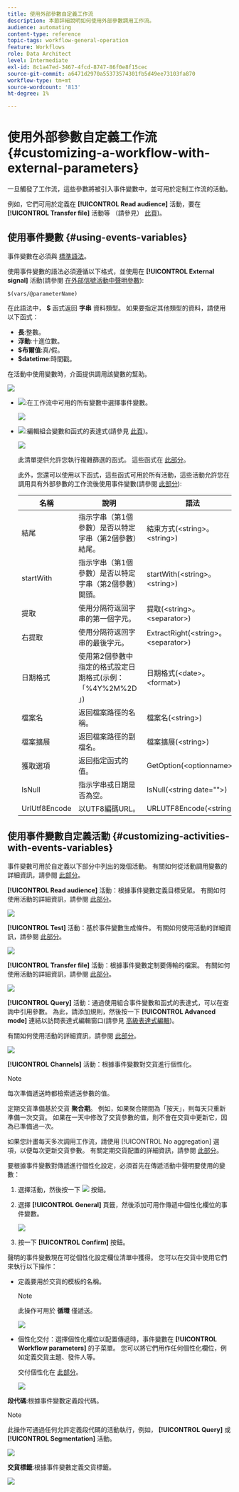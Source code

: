 ```yaml
---
title: 使用外部參數自定義工作流
description: 本節詳細說明如何使用外部參數調用工作流。
audience: automating
content-type: reference
topic-tags: workflow-general-operation
feature: Workflows
role: Data Architect
level: Intermediate
exl-id: 8c1a47ed-3467-4fcd-8747-86f0e8f15cec
source-git-commit: a6471d2970a55373574301fb5d49ee73103fa870
workflow-type: tm+mt
source-wordcount: '813'
ht-degree: 1%

---
```


# 使用外部參數自定義工作流 {#customizing-a-workflow-with-external-parameters}

一旦觸發了工作流，這些參數將被引入事件變數中，並可用於定制工作流的活動。

例如，它們可用於定義在 **[!UICONTROL Read audience]** 活動，要在 **[!UICONTROL Transfer file]** 活動等 （請參見） [此頁](../../automating/using/customizing-workflow-external-parameters.md))。

## 使用事件變數 {#using-events-variables}

事件變數在必須與 [標準語法](../../automating/using/advanced-expression-editing.md#standard-syntax)。

使用事件變數的語法必須遵循以下格式，並使用在 **[!UICONTROL External signal]** 活動(請參閱 [在外部信號活動中聲明參數](../../automating/using/declaring-parameters-external-signal.md)):

```
$(vars/@parameterName)
```

在此語法中， **$** 函式返回 **字串** 資料類型。 如果要指定其他類型的資料，請使用以下函式：

* **長**:整數。
* **浮動**:十進位數。
* **$布爾值**:真/假。
* **$datetime**:時間戳。

在活動中使用變數時，介面提供調用該變數的幫助。

![](assets/extsignal_callparameter.png)

* ![](assets/extsignal_picker.png):在工作流中可用的所有變數中選擇事件變數。

   ![](assets/wkf_test_activity_variables.png)

* ![](assets/extsignal_expression_editor.png):編輯組合變數和函式的表達式(請參見 [此頁](../../automating/using/advanced-expression-editing.md))。

   ![](assets/wkf_test_activity_variables_expression.png)

   此清單提供允許您執行複雜篩選的函式。 這些函式在 [此部分](../../automating/using/list-of-functions.md)。

   此外，您還可以使用以下函式，這些函式可用於所有活動，這些活動允許您在調用具有外部參數的工作流後使用事件變數(請參閱 [此部分](../../automating/using/customizing-workflow-external-parameters.md#customizing-activities-with-events-variables)):

   | 名稱 | 說明 | 語法 |
   | ---------|----------|---------|
   | 結尾 | 指示字串（第1個參數）是否以特定字串（第2個參數）結尾。 | 結束方式(&lt;string>。&lt;string>) |
   | startWith | 指示字串（第1個參數）是否以特定字串（第2個參數）開頭。 | startWith(&lt;string>。&lt;string>) |
   | 提取 | 使用分隔符返回字串的第一個字元。 | 提取(&lt;string>。&lt;separator>) |
   | 右提取 | 使用分隔符返回字串的最後字元。 | ExtractRight(&lt;string>。&lt;separator>) |
   | 日期格式 | 使用第2個參數中指定的格式設定日期格式(示例：「%4Y%2M%2D」) | 日期格式(&lt;date>。&lt;format>) |
   | 檔案名 | 返回檔案路徑的名稱。 | 檔案名(&lt;string>) |
   | 檔案擴展 | 返回檔案路徑的副檔名。 | 檔案擴展(&lt;string>) |
   | 獲取選項 | 返回指定函式的值。 | GetOption(&lt;optionname>) |
   | IsNull | 指示字串或日期是否為空。 | IsNull(&lt;string date=&quot;&quot;>) |
   | UrlUtf8Encode | 以UTF8編碼URL。 | URLUTF8Encode(&lt;string>) |

## 使用事件變數自定義活動 {#customizing-activities-with-events-variables}

事件變數可用於自定義以下部分中列出的幾個活動。 有關如何從活動調用變數的詳細資訊，請參閱 [此部分](../../automating/using/customizing-workflow-external-parameters.md#using-events-variables)。

**[!UICONTROL Read audience]** 活動：根據事件變數定義目標受眾。 有關如何使用活動的詳細資訊，請參閱 [此部分](../../automating/using/read-audience.md)。

![](assets/extsignal_activities_audience.png)

**[!UICONTROL Test]** 活動：基於事件變數生成條件。 有關如何使用活動的詳細資訊，請參閱 [此部分](../../automating/using/test.md)。

![](assets/extsignal_activities_test.png)

**[!UICONTROL Transfer file]** 活動：根據事件變數定制要傳輸的檔案。 有關如何使用活動的詳細資訊，請參閱 [此部分](../../automating/using/transfer-file.md)。

![](assets/extsignal_activities_transfer.png)

**[!UICONTROL Query]** 活動：通過使用組合事件變數和函式的表達式，可以在查詢中引用參數。 為此，請添加規則，然後按一下 **[!UICONTROL Advanced mode]** 連結以訪問表達式編輯窗口(請參見 [高級表達式編輯](../../automating/using/advanced-expression-editing.md))。

有關如何使用活動的詳細資訊，請參閱 [此部分](../../automating/using/query.md)。

![](assets/extsignal_activities_query.png)

**[!UICONTROL Channels]** 活動：根據事件變數對交貨進行個性化。

>[!NOTE]
>
>每次準備遞送時都檢索遞送參數的值。
>
>定期交貨準備基於交貨 **聚合期**。 例如，如果聚合期間為「按天」，則每天只重新準備一次交貨。 如果在一天中修改了交貨參數的值，則不會在交貨中更新它，因為已準備過一次。
>
>如果您計畫每天多次調用工作流，請使用 [!UICONTROL No aggregation] 選項，以便每次更新交貨參數。 有關定期交貨配置的詳細資訊，請參閱 [此部分](/help/automating/using/email-delivery.md#configuration)。

要根據事件變數對傳遞進行個性化設定，必須首先在傳遞活動中聲明要使用的變數：

1. 選擇活動，然後按一下 ![](assets/dlv_activity_params-24px.png) 按鈕。
1. 選擇 **[!UICONTROL General]** 頁籤，然後添加可用作傳遞中個性化欄位的事件變數。

   ![](assets/extsignal_activities_delivery.png)

1. 按一下 **[!UICONTROL Confirm]** 按鈕。

聲明的事件變數現在可從個性化設定欄位清單中獲得。 您可以在交貨中使用它們來執行以下操作：

* 定義要用於交貨的模板的名稱。

   >[!NOTE]
   >
   >此操作可用於 **循環** 僅遞送。

   ![](assets/extsignal_activities_template.png)

* 個性化交付：選擇個性化欄位以配置傳遞時，事件變數在 **[!UICONTROL Workflow parameters]** 的子菜單。 您可以將它們用作任何個性化欄位，例如定義交貨主題、發件人等。

   交付個性化在 [此部分](../../designing/using/personalization.md)。

   ![](assets/extsignal_activities_perso.png)

**段代碼**:根據事件變數定義段代碼。

>[!NOTE]
>
>此操作可通過任何允許定義段代碼的活動執行，例如， **[!UICONTROL Query]** 或 **[!UICONTROL Segmentation]** 活動。

![](assets/extsignal_activities_segment.png)

**交貨標籤**:根據事件變數定義交貨標籤。

![](assets/extsignal_activities_label.png)
